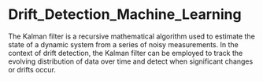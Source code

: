 # Drift_Detection_Machine_Learning
The Kalman filter is a recursive mathematical algorithm used to estimate the state of a dynamic system from a series of noisy measurements. In the context of drift detection, the Kalman filter can be employed to track the evolving distribution of data over time and detect when significant changes or drifts occur.
